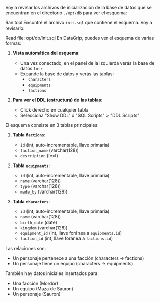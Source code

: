 Voy a revisar los archivos de inicialización de la base de datos que se encuentran en el directorio `./opt/db` para ver el esquema:

Ran tool
Encontré el archivo `init.sql` que contiene el esquema. Voy a revisarlo:

Read file: opt/db/init.sql
En DataGrip, puedes ver el esquema de varias formas:

1. **Vista automática del esquema**:
   - Una vez conectado, en el panel de la izquierda verás la base de datos `lotr`
   - Expande la base de datos y verás las tablas:
     - `characters`
     - `equipments`
     - `factions`

2. **Para ver el DDL (estructura) de las tablas**:
   - Click derecho en cualquier tabla
   - Selecciona "Show DDL" o "SQL Scripts" > "DDL Scripts"

El esquema consiste en 3 tablas principales:

1. **Tabla `factions`**:
   - `id` (int, auto-incrementable, llave primaria)
   - `faction_name` (varchar(128))
   - `description` (text)

2. **Tabla `equipments`**:
   - `id` (int, auto-incrementable, llave primaria)
   - `name` (varchar(128))
   - `type` (varchar(128))
   - `made_by` (varchar(128))

3. **Tabla `characters`**:
   - `id` (int, auto-incrementable, llave primaria)
   - `name` (varchar(128))
   - `birth_date` (date)
   - `kingdom` (varchar(128))
   - `equipment_id` (int, llave foránea a `equipments.id`)
   - `faction_id` (int, llave foránea a `factions.id`)

Las relaciones son:
- Un personaje pertenece a una facción (characters -> factions)
- Un personaje tiene un equipo (characters -> equipments)

También hay datos iniciales insertados para:
- Una facción (Mordor)
- Un equipo (Maza de Sauron)
- Un personaje (Sauron)
